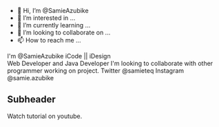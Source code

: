 - 👋 Hi, I’m @SamieAzubike
- 👀 I’m interested in ...
- 🌱 I’m currently learning ...
- 💞️ I’m looking to collaborate on ...
- 📫 How to reach me ...

I'm @SamieAzubike
iCode || iDesign   
Web Developer and Java Developer
I'm looking to collaborate with other programmer working on project.
Twitter @samieteq
Instagram @samie.azubike

<!---
SamieAzubike/SamieAzubike is a ✨ special ✨ repository because its `README.md` (this file) appears on your GitHub profile.
You can click the Preview link to take a look at your changes.
--->
## Subheader

Watch tutorial on youtube.
